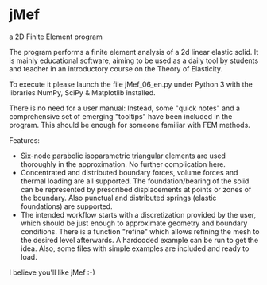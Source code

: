 # jMef
a 2D Finite Element program

The program performs a finite element analysis of a 2d linear elastic solid.
It is mainly educational software, aiming to be used as a daily tool by
students and teacher in an introductory course on the Theory of Elasticity.

To execute it please launch the file jMef_06_en.py under Python 3 with the 
libraries NumPy, SciPy & Matplotlib installed. 

There is no need for a user manual:  Instead, some "quick notes" and a 
comprehensive set of emerging "tooltips" have been included in the 
program. This should be enough for someone familiar with FEM methods.

Features:
- Six-node parabolic isoparametric triangular elements are used thoroughly
in the approximation. No further complication here.
- Concentrated and distributed boundary forces, volume forces and thermal 
loading are all supported. The foundation/bearing of the solid can be 
represented by prescribed displacements at points or zones of the
boundary. Also punctual and distributed springs (elastic foundations) are
supported. 
- The intended workflow starts with a discretization provided by the user,
which should be just enough to approximate geometry and boundary conditions.
There is a function "refine" which allows refining the mesh to the desired
level afterwards. A hardcoded example can be run to get the idea. Also,
some files with simple examples are included and ready to load.

I believe you'll like jMef :-)

